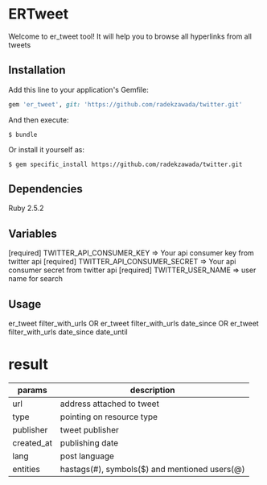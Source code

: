 # ERTweet

Welcome to er_tweet tool! It will help you to browse all hyperlinks from all tweets

## Installation

Add this line to your application's Gemfile:

```ruby
gem 'er_tweet', git: 'https://github.com/radekzawada/twitter.git'
```

And then execute:

    $ bundle

Or install it yourself as:

    $ gem specific_install https://github.com/radekzawada/twitter.git

## Dependencies

Ruby 2.5.2

## Variables

[required] TWITTER_API_CONSUMER_KEY => Your api consumer key from twitter api
[required] TWITTER_API_CONSUMER_SECRET => Your api consumer secret from twitter api
[required] TWITTER_USER_NAME => user name for search

## Usage

er_tweet filter_with_urls
OR
er_tweet filter_with_urls date_since
OR
er_tweet filter_with_urls date_since date_until

# result

|     params    |                 description                   |
|---------------|-----------------------------------------------|
| url           | address attached to tweet                     |
| type          | pointing on resource type                     |
| publisher     | tweet publisher                               |
| created_at    | publishing date                               |
| lang          | post language                                 |
| entities      | hastags(#), symbols($) and mentioned users(@) |
